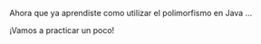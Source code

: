 Ahora que ya aprendiste como utilizar el polimorfismo en Java <i class="da da-java"></i>... 

¡Vamos a practicar un poco!